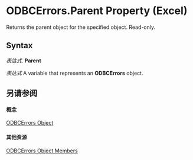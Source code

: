 
# ODBCErrors.Parent Property (Excel)

Returns the parent object for the specified object. Read-only.


## Syntax

 _表达式_. **Parent**

 _表达式_ A variable that represents an **ODBCErrors** object.


## 另请参阅


#### 概念


[ODBCErrors Object](2f1c8a6b-2b9d-fc2c-7caa-289652ac8e24.md)
#### 其他资源


[ODBCErrors Object Members](http://msdn.microsoft.com/library/f59038ac-2664-73db-5165-6940a1cf1dd7%28Office.15%29.aspx)